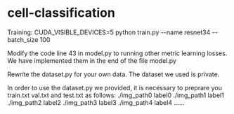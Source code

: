 # cell-classification

Training:
CUDA_VISIBLE_DEVICES=5 python train.py --name resnet34 --batch_size 100

Modify the code line 43 in model.py to running other metric learning losses. We have implemented them in the end of the file model.py

Rewrite the dataset.py for your own data. The dataset we used is private.

In order to use the dataset.py we provided, it is necessary to preprare you train.txt val.txt and test.txt as follows:
./img_path0 label0
./img_path1 label1
./img_path2 label2
./img_path3 label3
./img_path4 label4
......
